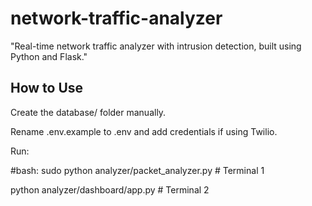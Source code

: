 # network-traffic-analyzer
"Real-time network traffic analyzer with intrusion detection, built using Python and Flask."





## How to Use
Create the database/ folder manually.

Rename .env.example to .env and add credentials if using Twilio.

Run:

#bash:
sudo python analyzer/packet_analyzer.py  # Terminal 1

python analyzer/dashboard/app.py         # Terminal 2
